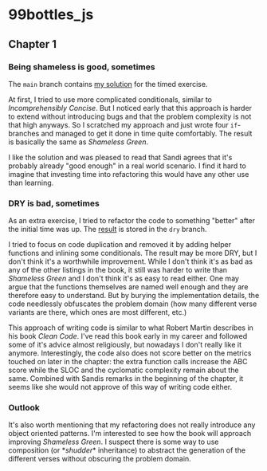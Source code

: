 # 99bottles_js
## Chapter 1
### Being shameless is good, sometimes
The `main` branch contains [my solution](https://github.com/c-auri/99bottles/blob/main/lib/bottles.js) for the timed exercise. 

At first, I tried to use more complicated conditionals, similar to *Incomprehensibly Concise*. But I noticed early that this approach is harder to extend without introducing bugs and that the problem complexity is not that high anyways. So I scratched my approach and just wrote four `if`-branches and managed to get it done in time quite comfortably. The result is basically the same as *Shameless Green*.

I like the solution and was pleased to read that Sandi agrees that it's probably already "good enough" in a real world scenario. I find it hard to imagine that investing time into refactoring this would have any other use than learning.

### DRY is bad, sometimes
As an extra exercise, I tried to refactor the code to something "better" after the initial time was up. The [result](https://github.com/c-auri/99bottles/blob/dry/lib/bottles.js) is stored in the `dry` branch. 

I tried to focus on code duplication and removed it by adding helper functions and inlining some conditionals. The result may be more DRY, but I don't think it's a worthwhile improvement. While I don't think it's as bad as any of the other listings in the book, it still was harder to write than *Shameless Green* and I don't think it's as easy to read either. One may argue that the functions themselves are named well enough and they are therefore easy to understand. But by burying the implementation details, the code needlessly obfuscates the problem domain (how many different verse variants are there, which ones are most different, etc.)

This approach of writing code is similar to what Robert Martin describes in his book *Clean Code*. I've read this book early in my career and followed some of it's advice almost religiously, but nowadays I don't really like it anymore. Interestingly, the code also does not score better on the metrics touched on later in the chapter: the extra function calls increase the ABC score while the SLOC and the cyclomatic complexity remain about the same. Combined with Sandis remarks in the beginning of the chapter, it seems like she would not approve of this way of writing code either.

### Outlook
It's also worth mentioning that my refactoring does not really introduce any object oriented patterns. I'm interested to see how the book will approach improving *Shameless Green*. I suspect there is some way to use composition (or \**shudder*\* inheritance) to abstract the generation of the different verses without obscuring the problem domain.